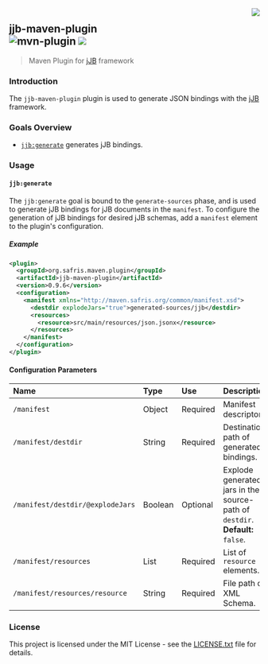<img src="https://www.cohesionfirst.org/logo.png" align="right">

## jjb-maven-plugin<br>![mvn-plugin][mvn-plugin] <a href="https://www.cohesionfirst.org/"><img src="https://img.shields.io/badge/CohesionFirst%E2%84%A2--blue.svg"></a>
> Maven Plugin for [jJB][jjb] framework

### Introduction

The `jjb-maven-plugin` plugin is used to generate JSON bindings with the [jJB][jjb] framework.

### Goals Overview

* [`jjb:generate`](#jjbgenerate) generates jJB bindings.

### Usage

#### `jjb:generate`

The `jjb:generate` goal is bound to the `generate-sources` phase, and is used to generate jJB bindings for jJB documents in the `manifest`. To configure the generation of jJB bindings for desired jJB schemas, add a `manifest` element to the plugin's configuration.

##### Example

```xml
<plugin>
  <groupId>org.safris.maven.plugin</groupId>
  <artifactId>jjb-maven-plugin</artifactId>
  <version>0.9.6</version>
  <configuration>
    <manifest xmlns="http://maven.safris.org/common/manifest.xsd">
      <destdir explodeJars="true">generated-sources/jjb</destdir>
      <resources>
        <resource>src/main/resources/json.jsonx</resource>
      </resources>
    </manifest>
  </configuration>
</plugin>
```

#### Configuration Parameters

| Name                             | Type    | Use      | Description                                                                   |
|:---------------------------------|:--------|:---------|:------------------------------------------------------------------------------|
| `/manifest`                      | Object  | Required | Manifest descriptor.                                                          |
| `/manifest/destdir`              | String  | Required | Destination path of generated bindings.                                       |
| `/manifest/destdir/@explodeJars` | Boolean | Optional | Explode generated jars in the source-path of `destdir`. **Default:** `false`. |
| `/manifest/resources`            | List    | Required | List of `resource` elements.                                                  |
| `/manifest/resources/resource`   | String  | Required | File path of XML Schema.                                                      |

### License

This project is licensed under the MIT License - see the [LICENSE.txt](LICENSE.txt) file for details.

[mvn-plugin]: https://img.shields.io/badge/mvn-plugin-lightgrey.svg
[jjb]: https://github.com/SevaSafris/jjb
